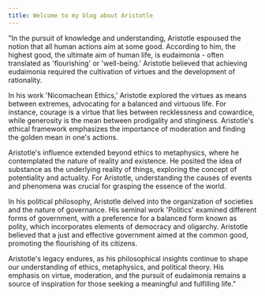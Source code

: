 ```yaml
---
title: Welcome to my blog about Aristotle
---
```

"In the pursuit of knowledge and understanding, Aristotle espoused the notion that all human actions aim at some good. According to him, the highest good, the ultimate aim of human life, is eudaimonia - often translated as 'flourishing' or 'well-being.' Aristotle believed that achieving eudaimonia required the cultivation of virtues and the development of rationality.

In his work 'Nicomachean Ethics,' Aristotle explored the virtues as means between extremes, advocating for a balanced and virtuous life. For instance, courage is a virtue that lies between recklessness and cowardice, while generosity is the mean between prodigality and stinginess. Aristotle's ethical framework emphasizes the importance of moderation and finding the golden mean in one's actions.

Aristotle's influence extended beyond ethics to metaphysics, where he contemplated the nature of reality and existence. He posited the idea of substance as the underlying reality of things, exploring the concept of potentiality and actuality. For Aristotle, understanding the causes of events and phenomena was crucial for grasping the essence of the world.

In his political philosophy, Aristotle delved into the organization of societies and the nature of governance. His seminal work 'Politics' examined different forms of government, with a preference for a balanced form known as polity, which incorporates elements of democracy and oligarchy. Aristotle believed that a just and effective government aimed at the common good, promoting the flourishing of its citizens.

Aristotle's legacy endures, as his philosophical insights continue to shape our understanding of ethics, metaphysics, and political theory. His emphasis on virtue, moderation, and the pursuit of eudaimonia remains a source of inspiration for those seeking a meaningful and fulfilling life."
